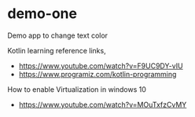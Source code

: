 # demo-one
Demo app to change text color 

Kotlin learning reference links,
* https://www.youtube.com/watch?v=F9UC9DY-vIU
* https://www.programiz.com/kotlin-programming

How to enable Virtualization in windows 10
* https://www.youtube.com/watch?v=MOuTxfzCvMY
